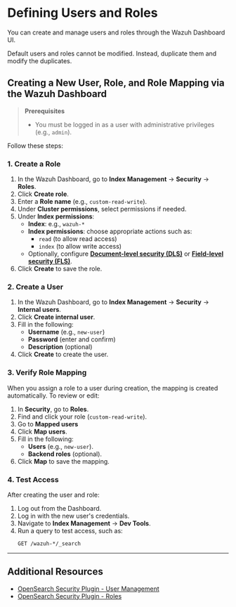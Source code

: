 # Defining Users and Roles

You can create and manage users and roles through the Wazuh Dashboard UI.

<div class="warning">

Default users and roles cannot be modified. Instead, duplicate them and modify the duplicates.

</div>

## Creating a New User, Role, and Role Mapping via the Wazuh Dashboard

> **Prerequisites**
>
> * You must be logged in as a user with administrative privileges (e.g., `admin`).

Follow these steps:

### 1. Create a Role

1. In the Wazuh Dashboard, go to **Index Management** -> **Security** -> **Roles**.
2. Click **Create role**.
3. Enter a **Role name** (e.g., `custom-read-write`).
4. Under **Cluster permissions**, select permissions if needed.
5. Under **Index permissions**:
    * **Index**: e.g., `wazuh-*`
    * **Index permissions**: choose appropriate actions such as:
        * `read` (to allow read access)
        * `index` (to allow write access)
    * Optionally, configure [**Document-level security (DLS)**](https://docs.opensearch.org/docs/latest/security/access-control/index/) or [**Field-level security (FLS)**](https://docs.opensearch.org/docs/latest/security/access-control/field-level-security/).
6. Click **Create** to save the role.

### 2. Create a User

1. In the Wazuh Dashboard, go to **Index Management** -> **Security** -> **Internal users**.
2. Click **Create internal user**.
3. Fill in the following:
    * **Username** (e.g., `new-user`)
    * **Password** (enter and confirm)
    * **Description** (optional)
4. Click **Create** to create the user.

### 3. Verify Role Mapping

When you assign a role to a user during creation, the mapping is created automatically. To review or edit:

1. In **Security**, go to **Roles**.
2. Find and click your role (`custom-read-write`).
3. Go to **Mapped users**
4. Click **Map users**.
5. Fill in the following:
   * **Users** (e.g., `new-user`).
   * **Backend roles** (optional).
6. Click **Map** to save the mapping.

### 4. Test Access

After creating the user and role:

1. Log out from the Dashboard.
2. Log in with the new user's credentials.
3. Navigate to **Index Management** -> **Dev Tools**.
4. Run a query  to test access, such as:
   ```console
   GET /wazuh-*/_search
   ```

---

## Additional Resources

* [OpenSearch Security Plugin - User Management](https://opensearch.org/docs/latest/security/access-control/users/)
* [OpenSearch Security Plugin - Roles](https://opensearch.org/docs/latest/security/access-control/roles/)

